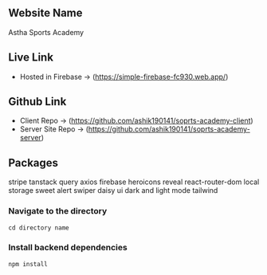 

## Website Name
Astha Sports Academy

## Live Link
 - Hosted in Firebase -> (https://simple-firebase-fc930.web.app/)


## Github Link
 - Client Repo -> (https://github.com/ashik190141/soprts-academy-client)
 - Server Site Repo -> (https://github.com/ashik190141/soprts-academy-server)

## Packages
stripe
tanstack query
axios
firebase
heroicons
reveal
react-router-dom
local storage
sweet alert
swiper
daisy ui
dark and light mode
tailwind

### Navigate to the directory

```shell
cd directory name
```

### Install backend dependencies

```shell
npm install
```

